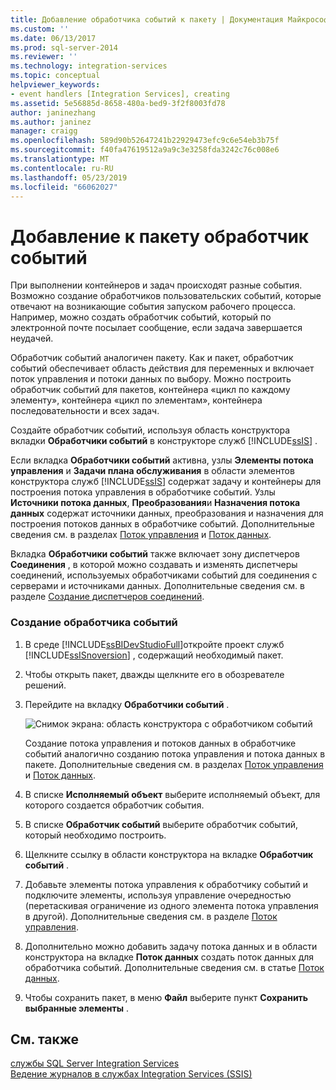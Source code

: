 ```yaml
---
title: Добавление обработчика событий к пакету | Документация Майкрософт
ms.custom: ''
ms.date: 06/13/2017
ms.prod: sql-server-2014
ms.reviewer: ''
ms.technology: integration-services
ms.topic: conceptual
helpviewer_keywords:
- event handlers [Integration Services], creating
ms.assetid: 5e56885d-8658-480a-bed9-3f2f8003fd78
author: janinezhang
ms.author: janinez
manager: craigg
ms.openlocfilehash: 589d90b52647241b22929473efc9c6e54eb3b75f
ms.sourcegitcommit: f40fa47619512a9a9c3e3258fda3242c76c008e6
ms.translationtype: MT
ms.contentlocale: ru-RU
ms.lasthandoff: 05/23/2019
ms.locfileid: "66062027"
---
```

# <a name="add-an-event-handler-to-a-package"></a>Добавление к пакету обработчик событий
  При выполнении контейнеров и задач происходят разные события. Возможно создание обработчиков пользовательских событий, которые отвечают на возникающие события запуском рабочего процесса. Например, можно создать обработчик событий, который по электронной почте посылает сообщение, если задача завершается неудачей.  
  
 Обработчик событий аналогичен пакету. Как и пакет, обработчик событий обеспечивает область действия для переменных и включает поток управления и потоки данных по выбору. Можно построить обработчик событий для пакетов, контейнера «цикл по каждому элементу», контейнера «цикл по элементам», контейнера последовательности и всех задач.  
  
 Создайте обработчик событий, используя область конструктора вкладки **Обработчики событий** в конструкторе служб [!INCLUDE[ssIS](../includes/ssis-md.md)] .  
  
 Если вкладка **Обработчики событий** активна, узлы **Элементы потока управления** и **Задачи плана обслуживания** в области элементов конструктора служб [!INCLUDE[ssIS](../includes/ssis-md.md)] содержат задачу и контейнеры для построения потока управления в обработчике событий. Узлы **Источники потока данных**, **Преобразования**и **Назначения потока данных** содержат источники данных, преобразования и назначения для построения потоков данных в обработчике событий. Дополнительные сведения см. в разделах [Поток управления](control-flow/control-flow.md) и [Поток данных](data-flow/data-flow.md).  
  
 Вкладка **Обработчики событий** также включает зону диспетчеров **Соединения** , в которой можно создавать и изменять диспетчеры соединений, используемых обработчиками событий для соединения с серверами и источниками данных. Дополнительные сведения см. в разделе [Создание диспетчеров соединений](../../2014/integration-services/create-connection-managers.md).  
  
### <a name="to-create-an-event-handler"></a>Создание обработчика событий  
  
1.  В среде [!INCLUDE[ssBIDevStudioFull](../includes/ssbidevstudiofull-md.md)]откройте проект служб [!INCLUDE[ssISnoversion](../includes/ssisnoversion-md.md)] , содержащий необходимый пакет.  
  
2.  Чтобы открыть пакет, дважды щелкните его в обозревателе решений.  
  
3.  Перейдите на вкладку **Обработчики событий** .  
  
     ![Снимок экрана: область конструктора с обработчиком событий](media/eventhandlers.gif "Снимок экрана: область конструктора с обработчиком событий")  
  
     Создание потока управления и потоков данных в обработчике событий аналогично созданию потока управления и потока данных в пакете. Дополнительные сведения см. в разделах [Поток управления](control-flow/control-flow.md) и [Поток данных](data-flow/data-flow.md).  
  
4.  В списке **Исполняемый объект** выберите исполняемый объект, для которого создается обработчик события.  
  
5.  В списке **Обработчик событий** выберите обработчик событий, который необходимо построить.  
  
6.  Щелкните ссылку в области конструктора на вкладке **Обработчик событий** .  
  
7.  Добавьте элементы потока управления к обработчику событий и подключите элементы, используя управление очередностью (перетаскивая ограничение из одного элемента потока управления в другой). Дополнительные сведения см. в разделе [Поток управления](control-flow/control-flow.md).  
  
8.  Дополнительно можно добавить задачу потока данных и в области конструктора на вкладке **Поток данных** создать поток данных для обработчика событий. Дополнительные сведения см. в статье [Поток данных](data-flow/data-flow.md).  
  
9. Чтобы сохранить пакет, в меню **Файл** выберите пункт **Сохранить выбранные элементы** .  
  
## <a name="see-also"></a>См. также  
 [службы SQL Server Integration Services](../../2014/integration-services/sql-server-integration-services.md)   
 [Ведение журналов в службах Integration Services (SSIS)](performance/integration-services-ssis-logging.md)  
  
  

